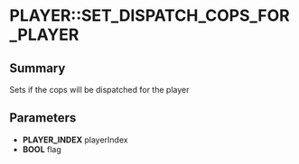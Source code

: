 # PLAYER::SET_DISPATCH_COPS_FOR_PLAYER

## Summary
Sets if the cops will be dispatched for the player

## Parameters
* **PLAYER_INDEX** playerIndex
* **BOOL** flag